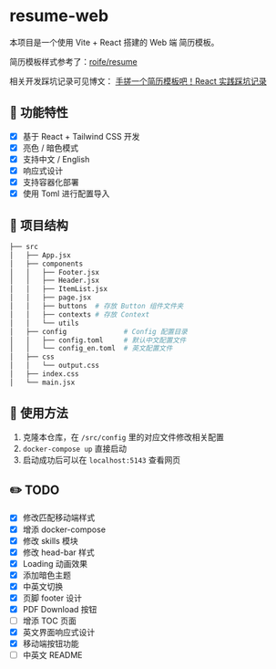 # resume-web

本项目是一个使用 Vite + React 搭建的 Web 端 简历模板。

简历模板样式参考了：[roife/resume](https://github.com/roife/resume)

相关开发踩坑记录可见博文： [手搓一个简历模板吧！React 实践踩坑记录](https://blog.longlin.tech/posts/resume-develop/)

## 🌟 功能特性

- [x] 基于 React + Tailwind CSS 开发
- [x] 亮色 / 暗色模式
- [x] 支持中文 / English
- [x] 响应式设计
- [x] 支持容器化部署
- [x] 使用 Toml 进行配置导入

## 🌲 项目结构

```sh
├── src
│   ├── App.jsx
│   ├── components
│   │   ├── Footer.jsx
│   │   ├── Header.jsx
│   │   ├── ItemList.jsx
│   │   ├── page.jsx
│   │   ├── buttons  # 存放 Button 组件文件夹
│   │   ├── contexts # 存放 Context
│   │   └── utils
│   ├── config              # Config 配置目录
│   │   ├── config.toml     # 默认中文配置文件
│   │   └── config_en.toml  # 英文配置文件
│   ├── css
│   │   └── output.css
│   ├── index.css
│   └── main.jsx
```

## 🔨 使用方法

1. 克隆本仓库，在 `/src/config` 里的对应文件修改相关配置
2. `docker-compose up` 直接启动
3. 启动成功后可以在 `localhost:5143` 查看网页

## ✏️ TODO

- [x] 修改匹配移动端样式
- [x] 增添 docker-compose
- [x] 修改 skills 模块
- [x] 修改 head-bar 样式
- [x] Loading 动画效果
- [x] 添加暗色主题
- [x] 中英文切换
- [x] 页脚 footer 设计
- [x] PDF Download 按钮
- [ ] 增添 TOC 页面
- [x] 英文界面响应式设计
- [x] 移动端按钮功能
- [ ] 中英文 README
